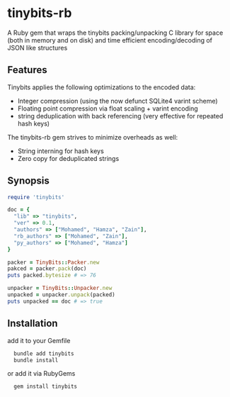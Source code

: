 # tinybits-rb

A Ruby gem that wraps the tinybits packing/unpacking C library for space (both in memory and on disk) and time efficient encoding/decoding of JSON like structures

## Features
Tinybits applies the following optimizations to the encoded data:

- Integer compression (using the now defunct SQLite4 varint scheme)
- Floating point compression via float scaling + varint encoding
- string deduplication with back referencing (very effective for repeated hash keys)

The tinybits-rb gem strives to minimize overheads as well:

- String interning for hash keys
- Zero copy for deduplicated strings

## Synopsis
```ruby
require 'tinybits'

doc = {
  "lib" => "tinybits",
  "ver" => 0.1,
  "authors" => ["Mohamed", "Hamza", "Zain"],
  "rb_authors" => ["Mohamed", "Zain"],
  "py_authors" => ["Mohamed", "Hamza"]
}

packer = TinyBits::Packer.new
pakced = packer.pack(doc)
puts packed.bytesize # => 76

unpacker = TinyBits::Unpacker.new
unpacked = unpacker.unpack(packed)
puts unpacked == doc # => true
```

## Installation

add it to your Gemfile

```bash
  bundle add tinybits
  bundle install
```

or add it via RubyGems

```bash
  gem install tinybits
```

